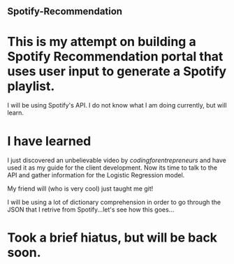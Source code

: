 ## Spotify-Recommendation
# This is my attempt on building a Spotify Recommendation portal that uses user input to generate a Spotify playlist.
I will be using Spotify's API. I do not know what I am doing currently, but will learn. 

# I have learned
I just discovered an unbelievable video by *codingforentrepreneurs* and have used it as my guide for the client development.
Now its time to talk to the API and gather information for the Logistic Regression model. 

My friend will (who is very cool) just taught me git!

I will be using a lot of dictionary comprehension in order to go through the JSON that I retrive from Spotify...let's see how this goes...
# Took a brief hiatus, but will be back soon.
